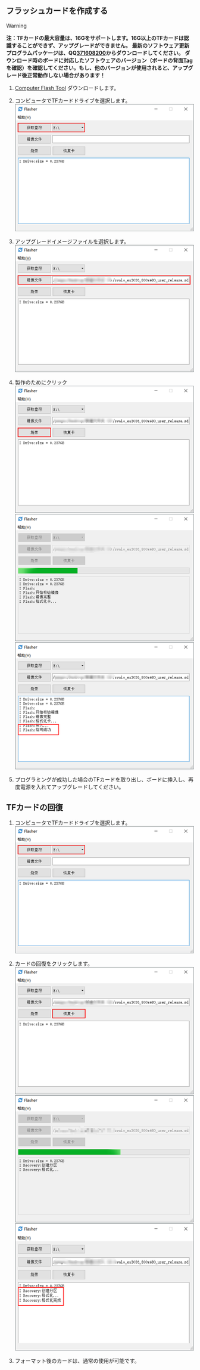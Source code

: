 
​      
##  フラッシュカードを作成する
>[!Warning]
>**注：TFカードの最大容量は、16Gをサポートします。16G以上のTFカードは認識することができず、アップグレードができません。
>最新のソフトウェア更新プログラムパッケージは、QQ[371608200](//shang.qq.com/wpa/qunwpa?idkey=da6e12d1773a7e55295a0accd2a46ad51aece61657fe55a2f8277f4cd91dc56a)からダウンロードしてください。 ダウンロード時のボードに対応したソフトウェアのバージョン（ボードの背面[Tag](board_tag_explain.md)を確認）を確認してください。もし、他のバージョンが使用されると、アップグレード後正常動作しない場合があります！**

1. [Computer Flash Tool](http://download.zkswe.com/tool/Flasher.zip) ダウンロードします。    

2. コンピュータでTFカードドライブを選択します。    
    ![](images/screenshot_1522837510660.png)   
    
3. アップグレードイメージファイルを選択します。    
    ![](images/screenshot_1522837707899.png)   

4. 製作のためにクリック    
    ![](images/screenshot_1522837964362.png)   
    ![](images/screenshot_1522837986861.png)   
    ![](images/screenshot_1522837922983.png)   
    
5. プログラミングが成功した場合のTFカードを取り出し、ボードに挿入し、再度電源を入れてアップグレードしてください。


## TFカードの回復
1. コンピュータでTFカードドライブを選択します。    
    ![](images/screenshot_1522837510660.png) 
    
2. カードの回復をクリックします。    
    ![](images/screenshot_1522838300463.png)   
    ![](images/screenshot_1522838238296.png)   
    ![](images/screenshot_1522838379501.png)   

3. フォーマット後のカードは、通常の使用が可能です。

